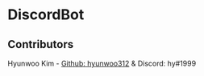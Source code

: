 # DiscordBot

## Contributors
Hyunwoo Kim - [Github: hyunwoo312](https://github.com/hyunwoo312) & Discord: hy#1999